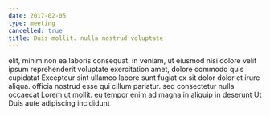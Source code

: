 ```yaml
---
date: 2017-02-05
type: meeting
cancelled: true
title: Duis mollit. nulla nostrud voluptate
---
```

elit, minim non ea laboris consequat. in veniam, ut eiusmod nisi dolore velit ipsum reprehenderit voluptate exercitation amet, dolore commodo quis cupidatat Excepteur sint ullamco labore sunt fugiat ex sit dolor dolor et irure aliqua. officia nostrud esse qui cillum pariatur. sed consectetur nulla occaecat Lorem ut mollit. eu tempor enim ad magna in aliquip in deserunt Ut Duis aute adipiscing incididunt